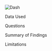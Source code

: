 ![Dash](https://github.com/santiagovdx/hr_dashboard_MySQL_PowerBI/assets/150294678/256664f4-880e-4c71-b116-39642e8b7b29)

Data Used

Questions

Summary of Findings

Limitations
